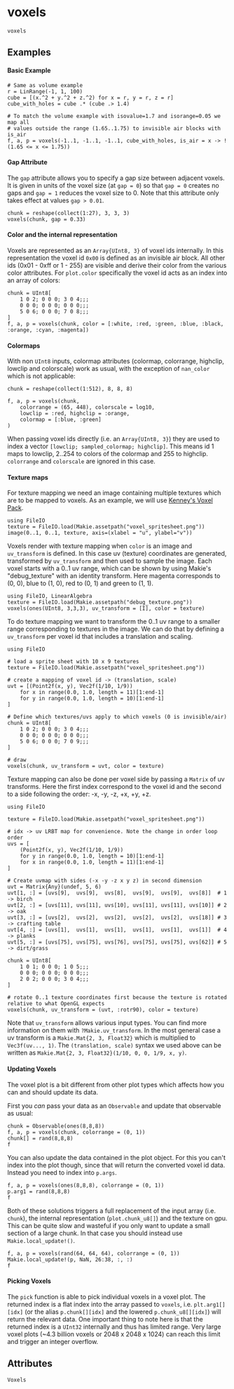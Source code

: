 # voxels

```@shortdocs; canonical=false
voxels
```


## Examples



#### Basic Example

```@figure backend=GLMakie
# Same as volume example
r = LinRange(-1, 1, 100)
cube = [(x.^2 + y.^2 + z.^2) for x = r, y = r, z = r]
cube_with_holes = cube .* (cube .> 1.4)

# To match the volume example with isovalue=1.7 and isorange=0.05 we map all
# values outside the range (1.65..1.75) to invisible air blocks with is_air
f, a, p = voxels(-1..1, -1..1, -1..1, cube_with_holes, is_air = x -> !(1.65 <= x <= 1.75))
```


#### Gap Attribute

The `gap` attribute allows you to specify a gap size between adjacent voxels.
It is given in units of the voxel size (at `gap = 0`) so that `gap = 0` creates no gaps and `gap = 1` reduces the voxel size to 0.
Note that this attribute only takes effect at values `gap > 0.01`.

```@figure backend=GLMakie
chunk = reshape(collect(1:27), 3, 3, 3)
voxels(chunk, gap = 0.33)
```


#### Color and the internal representation

Voxels are represented as an `Array{UInt8, 3}` of voxel ids internally.
In this representation the voxel id `0x00` is defined as an invisible air block.
All other ids (0x01 - 0xff or 1 - 255) are visible and derive their color from the various color attributes.
For `plot.color` specifically the voxel id acts as an index into an array of colors:

```@figure backend=GLMakie
chunk = UInt8[
    1 0 2; 0 0 0; 3 0 4;;;
    0 0 0; 0 0 0; 0 0 0;;;
    5 0 6; 0 0 0; 7 0 8;;;
]
f, a, p = voxels(chunk, color = [:white, :red, :green, :blue, :black, :orange, :cyan, :magenta])
```


#### Colormaps

With non `UInt8` inputs, colormap attributes (colormap, colorrange, highclip, lowclip and colorscale) work as usual, with the exception of `nan_color` which is not applicable:

```@figure backend=GLMakie
chunk = reshape(collect(1:512), 8, 8, 8)

f, a, p = voxels(chunk,
    colorrange = (65, 448), colorscale = log10,
    lowclip = :red, highclip = :orange,
    colormap = [:blue, :green]
)
```

When passing voxel ids directly (i.e. an `Array{UInt8, 3}`) they are used to index a vector `[lowclip; sampled_colormap; highclip]`.
This means id 1 maps to lowclip, 2..254 to colors of the colormap and 255 to highclip.
`colorrange` and `colorscale` are ignored in this case.


#### Texture maps

For texture mapping we need an image containing multiple textures which are to be mapped to voxels.
As an example, we will use [Kenney's Voxel Pack](https://www.kenney.nl/assets/voxel-pack).

```@figure backend=GLMakie
using FileIO
texture = FileIO.load(Makie.assetpath("voxel_spritesheet.png"))
image(0..1, 0..1, texture, axis=(xlabel = "u", ylabel="v"))
```

Voxels render with texture mapping when `color` is an image and `uv_transform` is defined.
In this case uv (texture) coordinates are generated, transformed by `uv_transform` and then used to sample the image.
Each voxel starts with a 0..1 uv range, which can be shown by using Makie's "debug_texture" with an identity transform.
Here magenta corresponds to (0, 0), blue to (1, 0), red to (0, 1) and green to (1, 1).

```@figure backend=GLMakie
using FileIO, LinearAlgebra
texture = FileIO.load(Makie.assetpath("debug_texture.png"))
voxels(ones(UInt8, 3,3,3), uv_transform = [I], color = texture)
```

To do texture mapping we want to transform the 0..1 uv range to a smaller range corresponding to textures in the image.
We can do that by defining a `uv_transform` per voxel id that includes a translation and scaling.

```@figure backend=GLMakie
using FileIO

# load a sprite sheet with 10 x 9 textures
texture = FileIO.load(Makie.assetpath("voxel_spritesheet.png"))

# create a mapping of voxel id -> (translation, scale)
uvt = [(Point2f(x, y), Vec2f(1/10, 1/9))
    for x in range(0.0, 1.0, length = 11)[1:end-1]
    for y in range(0.0, 1.0, length = 10)[1:end-1]
]

# Define which textures/uvs apply to which voxels (0 is invisible/air)
chunk = UInt8[
    1 0 2; 0 0 0; 3 0 4;;;
    0 0 0; 0 0 0; 0 0 0;;;
    5 0 6; 0 0 0; 7 0 9;;;
]

# draw
voxels(chunk, uv_transform = uvt, color = texture)
```

Texture mapping can also be done per voxel side by passing a `Matrix` of uv transforms.
Here the first index correspond to the voxel id and the second to a side following the order: -x, -y, -z, +x, +y, +z.

```@figure backend=GLMakie
using FileIO

texture = FileIO.load(Makie.assetpath("voxel_spritesheet.png"))

# idx -> uv LRBT map for convenience. Note the change in order loop order
uvs = [
    (Point2f(x, y), Vec2f(1/10, 1/9))
    for y in range(0.0, 1.0, length = 10)[1:end-1]
    for x in range(0.0, 1.0, length = 11)[1:end-1]
]

# Create uvmap with sides (-x -y -z x y z) in second dimension
uvt = Matrix{Any}(undef, 5, 6)
uvt[1, :] = [uvs[9],  uvs[9],  uvs[8],  uvs[9],  uvs[9],  uvs[8]]  # 1 -> birch
uvt[2, :] = [uvs[11], uvs[11], uvs[10], uvs[11], uvs[11], uvs[10]] # 2 -> oak
uvt[3, :] = [uvs[2],  uvs[2],  uvs[2],  uvs[2],  uvs[2],  uvs[18]] # 3 -> crafting table
uvt[4, :] = [uvs[1],  uvs[1],  uvs[1],  uvs[1],  uvs[1],  uvs[1]]  # 4 -> planks
uvt[5, :] = [uvs[75], uvs[75], uvs[76], uvs[75], uvs[75], uvs[62]] # 5 -> dirt/grass

chunk = UInt8[
    1 0 1; 0 0 0; 1 0 5;;;
    0 0 0; 0 0 0; 0 0 0;;;
    2 0 2; 0 0 0; 3 0 4;;;
]

# rotate 0..1 texture coordinates first because the texture is rotated relative to what OpenGL expects
voxels(chunk, uv_transform = (uvt, :rotr90), color = texture)
```

Note that `uv_transform` allows various input types.
You can find more information on them with `?Makie.uv_transform`.
In the most general case a uv transform is a `Makie.Mat{2, 3, Float32}` which is multiplied to `Vec3f(uv..., 1)`.
The `(translation, scale)` syntax we used above can be written as `Makie.Mat{2, 3, Float32}(1/10, 0, 0, 1/9, x, y)`.


#### Updating Voxels

The voxel plot is a bit different from other plot types which affects how you can and should update its data.

First you *can* pass your data as an `Observable` and update that observable as usual:

```@figure backend=GLMakie
chunk = Observable(ones(8,8,8))
f, a, p = voxels(chunk, colorrange = (0, 1))
chunk[] = rand(8,8,8)
f
```

You can also update the data contained in the plot object.
For this you can't index into the plot though, since that will return the converted voxel id data.
Instead you need to index into `p.args`.

```@figure backend=GLMakie
f, a, p = voxels(ones(8,8,8), colorrange = (0, 1))
p.arg1 = rand(8,8,8)
f
```

Both of these solutions triggers a full replacement of the input array (i.e. `chunk`), the internal representation (`plot.chunk_u8[]`) and the texture on gpu.
This can be quite slow and wasteful if you only want to update a small section of a large chunk.
In that case you should instead use `Makie.local_update!()`.

```@figure backend=GLMakie
f, a, p = voxels(rand(64, 64, 64), colorrange = (0, 1))
Makie.local_update!(p, NaN, 26:38, :, :)
f
```



#### Picking Voxels

The `pick` function is able to pick individual voxels in a voxel plot.
The returned index is a flat index into the array passed to `voxels`, i.e. `plt.arg1[][idx]` (or the alias `p.chunk[][idx]` and the lowered `p.chunk_u8[][idx]`) will return the relevant data.
One important thing to note here is that the returned index is a `UInt32` internally and thus has limited range.
Very large voxel plots (~4.3 billion voxels or 2048 x 2048 x 1024) can reach this limit and trigger an integer overflow.

## Attributes

```@attrdocs
Voxels
```
